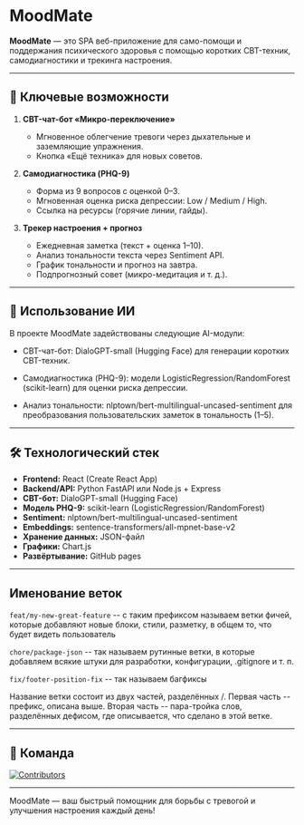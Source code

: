 # MoodMate

**MoodMate** — это SPA веб-приложение для само-помощи и поддержания психического здоровья с помощью коротких CBT-техник, самодиагностики и трекинга настроения.

---

## 🚀 Ключевые возможности

1. **CBT-чат-бот «Микро-переключение»**  
   - Мгновенное облегчение тревоги через дыхательные и заземляющие упражнения.  
   - Кнопка «Ещё техника» для новых советов.

2. **Самодиагностика (PHQ-9)**  
   - Форма из 9 вопросов с оценкой 0–3.  
   - Мгновенная оценка риска депрессии: Low / Medium / High.  
   - Ссылка на ресурсы (горячие линии, гайды).

3. **Трекер настроения + прогноз**  
   - Ежедневная заметка (текст + оценка 1–10).  
   - Анализ тональности текста через Sentiment API.  
   - График тональности и прогноз на завтра.  
   - Подпрогнозный совет (микро-медитация и т. д.).

---

## 🤖 Использование ИИ

В проекте MoodMate задействованы следующие AI-модули:

- CBT-чат-бот: DialoGPT-small (Hugging Face) для генерации коротких CBT-техник.

- Самодиагностика (PHQ-9): модели LogisticRegression/RandomForest (scikit-learn) для оценки риска депрессии.

- Анализ тональности: nlptown/bert-multilingual-uncased-sentiment для преобразования пользовательских заметок в тональность (1–5).

---

## 🛠️ Технологический стек

- **Frontend:** React (Create React App)  
- **Backend/API:** Python FastAPI или Node.js + Express  
- **CBT-бот:** DialoGPT-small (Hugging Face)  
- **Модель PHQ-9:** scikit-learn (LogisticRegression/RandomForest)  
- **Sentiment:** nlptown/bert-multilingual-uncased-sentiment  
- **Embeddings:** sentence-transformers/all-mpnet-base-v2  
- **Хранение данных:** JSON-файл  
- **Графики:** Chart.js  
- **Развёртывание:** GitHub pages

---

## Именование веток

`feat/my-new-great-feature` -- с таким префиксом называем ветки фичей, которые добавляют новые блоки, стили, разметку, в общем то, что будет видеть пользователь

`chore/package-json` -- так называем рутинные ветки, в которые добавляем всякие штуки для разработки, конфигурации, .gitignore и т. п.

`fix/footer-position-fix` -- так называем багфиксы

Название ветки состоит из двух частей, разделённых /. Первая часть -- префикс, описана выше. Вторая часть -- пара-тройка слов, разделённых дефисом, где описывается, что сделано в этой ветке.

---

## 🤝 Команда

[![Contributors](https://contrib.rocks/image?repo=KamDiaV/moodmate&columns=8)](https://github.com/KamDiaV/moodmate/graphs/contributors)

---

MoodMate — ваш быстрый помощник для борьбы с тревогой и улучшения настроения каждый день!